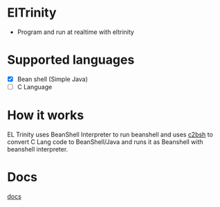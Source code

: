 # ElTrinity
- Program and run at realtime with eltrinity

# Supported languages
- [X] Bean shell (Simple Java)
- [ ] C Language

# How it works
EL Trinity uses BeanShell Interpreter to run beanshell
and uses [c2bsh](https://github.com/trindadedev13/eltrinity/tree/main/src/c2bsh/)
to convert C Lang code to BeanShell/Java and runs it as Beanshell with beanshell interpreter.

# Docs
[docs](https://github.com/trindadedev13/eltrinity/tree/main/docs)